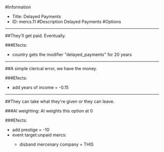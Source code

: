 #Information
 - Title: Delayed Payments
 - ID: mercs.11
#Description
Delayed Payments
#Options

___
##They'll get paid. Eventually.

###Efects:<ul><li>country gets the modifier "delayed_payments" for 20 years</li></ul>

___
##A simple clerical error, we have the money.

###Efects:<ul><li>add years of income = -0.15</li></ul>

___
##They can take what they're given or they can leave.

###AI weighting:
AI weights this option at 0


###Efects:<ul><li>add prestige = -10</li><li>event target:unpaid mercs:</li><ul><li>disband mercenary company = THIS</li></ul></ul>
